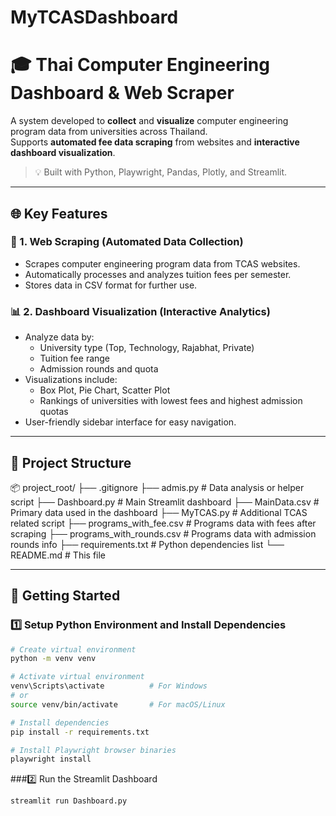 # MyTCASDashboard
# 🎓 Thai Computer Engineering Dashboard & Web Scraper

A system developed to **collect** and **visualize** computer engineering program data from universities across Thailand.  
Supports **automated fee data scraping** from websites and **interactive dashboard visualization**.

> 💡 Built with Python, Playwright, Pandas, Plotly, and Streamlit.

---

## 🌐 Key Features

### 🔎 1. Web Scraping (Automated Data Collection)
- Scrapes computer engineering program data from TCAS websites.
- Automatically processes and analyzes tuition fees per semester.
- Stores data in CSV format for further use.

### 📊 2. Dashboard Visualization (Interactive Analytics)
- Analyze data by:
  - University type (Top, Technology, Rajabhat, Private)
  - Tuition fee range
  - Admission rounds and quota
- Visualizations include:
  - Box Plot, Pie Chart, Scatter Plot
  - Rankings of universities with lowest fees and highest admission quotas
- User-friendly sidebar interface for easy navigation.

---

## 📁 Project Structure

📦 project_root/
├── .gitignore
├── admis.py # Data analysis or helper script
├── Dashboard.py # Main Streamlit dashboard
├── MainData.csv # Primary data used in the dashboard
├── MyTCAS.py # Additional TCAS related script
├── programs_with_fee.csv # Programs data with fees after scraping
├── programs_with_rounds.csv # Programs data with admission rounds info
├── requirements.txt # Python dependencies list
└── README.md # This file

---

## 🚀 Getting Started

### 1️⃣ Setup Python Environment and Install Dependencies

```bash
# Create virtual environment
python -m venv venv

# Activate virtual environment
venv\Scripts\activate          # For Windows
# or
source venv/bin/activate       # For macOS/Linux

# Install dependencies
pip install -r requirements.txt

# Install Playwright browser binaries
playwright install 
```

###2️⃣ Run the Streamlit Dashboard

```bash
streamlit run Dashboard.py
```